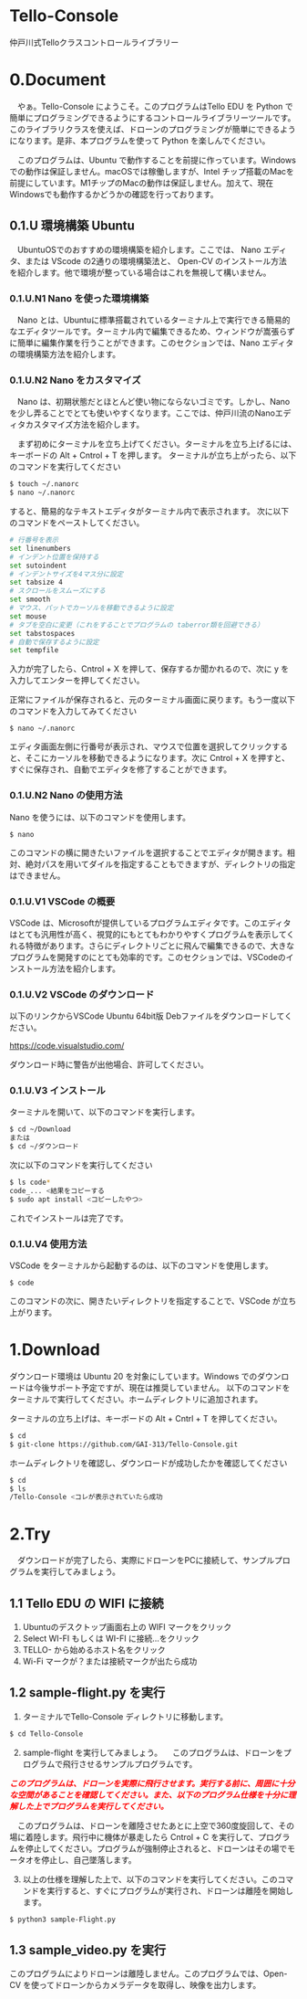 # Tello-Console
仲戸川式Telloクラスコントロールライブラリー
# 0.Document
　やぁ。Tello-Console にようこそ。このプログラムはTello EDU を Python で簡単にプログラミングできるようにするコントロールライブラリーツールです。このライブラリクラスを使えば、ドローンのプログラミングが簡単にできるようになります。是非、本プログラムを使って Python を楽しんでください。
  
　このプログラムは、Ubuntu で動作することを前提に作っています。Windows での動作は保証しません。macOSでは稼働しますが、Intel チップ搭載のMacを前提にしています。M1チップのMacの動作は保証しません。加えて、現在Windowsでも動作するかどうかの確認を行っております。
  
## 0.1.U 環境構築 Ubuntu
　UbuntuOSでのおすすめの環境構築を紹介します。ここでは、
 Nano エディタ、または VScode の2通りの環境構築法と、
 Open-CV のインストール方法
 を紹介します。他で環境が整っている場合はこれを無視して構いません。
### 0.1.U.N1 Nano を使った環境構築
　Nano とは、Ubuntuに標準搭載されているターミナル上で実行できる簡易的なエディタツールです。ターミナル内で編集できるため、ウィンドウが嵩張らずに簡単に編集作業を行うことができます。このセクションでは、Nano エディタの環境構築方法を紹介します。
### 0.1.U.N2 Nano をカスタマイズ
　Nano は、初期状態だとほとんど使い物にならないゴミです。しかし、Nanoを少し弄ることでとても使いやすくなります。ここでは、仲戸川流のNanoエディタカスタマイズ方法を紹介します。
  
　まず初めにターミナルを立ち上げてください。ターミナルを立ち上げるには、キーボードの Alt + Cntrol + T を押します。
 ターミナルが立ち上がったら、以下のコマンドを実行してください
```bash
$ touch ~/.nanorc
$ nano ~/.nanorc
```
すると、簡易的なテキストエディタがターミナル内で表示されます。
次に以下のコマンドをペーストしてください。
```bash
# 行番号を表示
set linenumbers
# インデント位置を保持する
set sutoindent
# インデントサイズを4マス分に設定
set tabsize 4
# スクロールをスムーズにする
set smooth
# マウス、パットでカーソルを移動できるように設定
set mouse
# タブを空白に変更（これをすることでプログラムの taberror類を回避できる）
set tabstospaces
# 自動で保存するように設定
set tempfile
```
入力が完了したら、Cntrol + X を押して、保存するか聞かれるので、次に y を入力してエンターを押してください。
  
正常にファイルが保存されると、元のターミナル画面に戻ります。もう一度以下のコマンドを入力してみてください
```badh
$ nano ~/.nanorc
```
エディタ画面左側に行番号が表示され、マウスで位置を選択してクリックすると、そこにカーソルを移動できるようになります。次に Cntrol + X を押すと、すぐに保存され、自動でエディタを修了することができます。
### 0.1.U.N2 Nano の使用方法
Nano を使うには、以下のコマンドを使用します。
```badh
$ nano 
```
このコマンドの横に開きたいファイルを選択することでエディタが開きます。相対、絶対パスを用いてダイルを指定することもできますが、ディレクトリの指定はできません。

### 0.1.U.V1 VSCode の概要
VSCode は、Microsoftが提供しているプログラムエディタです。このエディタはとても汎用性が高く、視覚的にもとてもわかりやすくプログラムを表示してくれる特徴があります。さらにディレクトリごとに飛んで編集できるので、大きなプログラムを開発すのにとても効率的です。このセクションでは、VSCodeのインストール方法を紹介します。
### 0.1.U.V2 VSCode のダウンロード
以下のリンクからVSCode Ubuntu 64bit版 Debファイルをダウンロードしてください。
  
https://code.visualstudio.com/ 
  
ダウンロード時に警告が出他場合、許可してください。
### 0.1.U.V3 インストール
ターミナルを開いて、以下のコマンドを実行します。
```bash
$ cd ~/Download
または
$ cd ~/ダウンロード
```
次に以下のコマンドを実行してください
```bash
$ ls code*
code_... <結果をコピーする
$ sudo apt install <コピーしたやつ>
```
これでインストールは完了です。
### 0.1.U.V4 使用方法
VSCode をターミナルから起動するのは、以下のコマンドを使用します。
```badh
$ code
```
このコマンドの次に、開きたいディレクトリを指定することで、VSCode が立ち上がります。

# 1.Download
ダウンロード環境は Ubuntu 20 を対象にしています。Windows でのダウンロードは今後サポート予定ですが、現在は推奨していません。
以下のコマンドをターミナルで実行してください。ホームディレクトリに追加されます。
  
ターミナルの立ち上げは、キーボードの Alt + Cntrl + T を押してください。
```bash
$ cd
$ git-clone https://github.com/GAI-313/Tello-Console.git
```
ホームディレクトリを確認し、ダウンロードが成功したかを確認してください
```bash
$ cd
$ ls
/Tello-Console <コレが表示されていたら成功
```
# 2.Try
　ダウンロードが完了したら、実際にドローンをPCに接続して、サンプルプログラムを実行してみましょう。
## 1.1 Tello EDU の WIFI に接続
1. Ubuntuのデスクトップ画面右上の WIFI マークをクリック
2. Select WI-FI もしくは WI-FI に接続…をクリック
3. TELLO- から始めるホスト名をクリック
4. Wi-Fi マークが？または接続マークが出たら成功
  
## 1.2 sample-flight.py を実行
1. ターミナルでTello-Console ディレクトリに移動します。
```bash
$ cd Tello-Console
```
2. sample-flight を実行してみましょう。
　このプログラムは、ドローンをプログラムで飛行させるサンプルプログラムです。
   
<span style="color: red">***このプログラムは、ドローンを実際に飛行させます。実行する前に、周囲に十分な空間があることを確認してください。また、以下のプログラム仕様を十分に理解した上でプログラムを実行してください。***</span>
  
　このプログラムは、ドローンを離陸させたあとに上空で360度旋回して、その場に着陸します。飛行中に機体が暴走したら Cntrol + C を実行して、プログラムを停止してください。プログラムが強制停止されると、ドローンはその場でモータオを停止し、自己墜落します。
   
 3. 以上の仕様を理解した上で、以下のコマンドを実行してください。このコマンドを実行すると、すぐにプログラムが実行され、ドローンは離陸を開始します。
 ```bash
 $ python3 sample-Flight.py
 ```
 ## 1.3 sample_video.py を実行
 このプログラムによりドローンは離陸しません。このプログラムでは、Open-CV を使ってドローンからカメラデータを取得し、映像を出力します。

